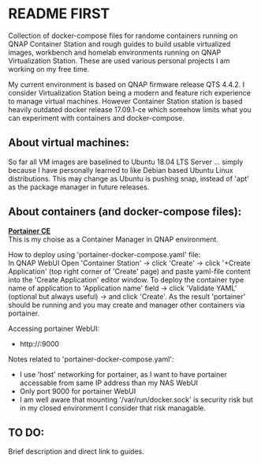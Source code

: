 # README FIRST
Collection of docker-compose files for randome containers running on QNAP Container Station and rough guides to build usable virtualized images, workbench and homelab environments running on QNAP Virtualization Station. These are used various personal projects I am working on my free time.

My current environment is based on QNAP firmware release QTS 4.4.2. I consider Virtualization Station being a modern and feature rich experience to manage virtual machines. However Container Station station is based heavily outdated docker release 17.09.1-ce which somehow limits what you can experiment with containers and docker-compose. 

About virtual machines:
---
So far all VM images are baselined to Ubuntu 18.04 LTS Server ... simply because I have personally learned to like Debian based Ubuntu Linux distributions. This may change as Ubuntu is pushing snap, instead of 'apt' as the package manager in future releases.

About containers (and docker-compose files):
---
**[Portainer CE](https://portainer.io)**  
This is my choise as a Container Manager in QNAP environment. 

How to deploy using 'portainer-docker-compose.yaml' file:  
In QNAP WebUI Open 'Container Station' -> click 'Create' -> click '+Create Application' (top right corner of 'Create' page) and paste yaml-file content into the 'Create Application' editor window. To deploy the container type name of application to 'Application name' field -> click 'Validate YAML' (optional but always useful) -> and click 'Create'. As the result 'portainer' should be running and you may create and manager other containers via portainer.  

Accessing portainer WebUI: 
- http://<HOST IP ADDR>:9000

Notes related to 'portainer-docker-compose.yaml': 
- I use 'host' networking for portainer, as I want to have portainer accessable from same IP address than my NAS WebUI
- Only port 9000 for portainer WebUI
- I am well aware that mounting '/var/run/docker.sock' is security risk but in my closed environment I consider that risk managable.



TO DO:
---
Brief description and direct link to guides.
